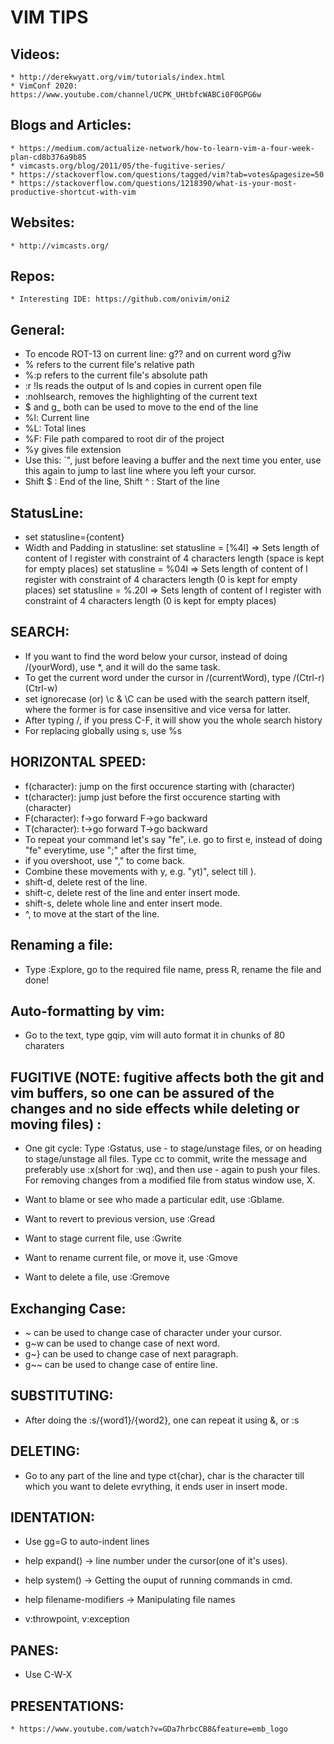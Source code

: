 # VIM TIPS

## Videos:
	* http://derekwyatt.org/vim/tutorials/index.html
	* VimConf 2020: https://www.youtube.com/channel/UCPK_UHtbfcWABCi0F0GPG6w

## Blogs and Articles:
	* https://medium.com/actualize-network/how-to-learn-vim-a-four-week-plan-cd8b376a9b85
	* vimcasts.org/blog/2011/05/the-fugitive-series/
	* https://stackoverflow.com/questions/tagged/vim?tab=votes&pagesize=50
	* https://stackoverflow.com/questions/1218390/what-is-your-most-productive-shortcut-with-vim

## Websites:
	* http://vimcasts.org/

## Repos:
	* Interesting IDE: https://github.com/onivim/oni2

## General:
 * To encode ROT-13 on current line: g?? and on current word g?iw
 * % refers to the current file's relative path
 * %:p refers to the current file's absolute path
 * :r !ls reads the output of ls and copies in current open file
 * :nohlsearch, removes the highlighting of the current text
 * $ and g_ both can be used to move to the end of the line
 * %l: Current line
 * %L: Total lines
 * %F: File path compared to root dir of the project
 * %y gives file extension
 * Use this: `", just before leaving a buffer and the next time you enter, use this again to jump to last line where you left your cursor.
 * Shift $ : End of the line, Shift ^ : Start of the line

## StatusLine: 
* set statusline={content}
* Width and Padding in statusline:
	set statusline = [%4l] => Sets length of content of l register with constraint of 4 characters length (space is kept for empty places)
	set statusline = %04l => Sets length of content of l register with constraint of 4 characters length (0 is kept for empty places)
	set statusline = %.20l => Sets length of content of l register with constraint of 4 characters length (0 is kept for empty places)


## SEARCH:
* If you want to find the word below your cursor, instead of doing /(yourWord), use *, and it will do the same task.
* To get the current word under the cursor in /(currentWord), type /(Ctrl-r)(Ctrl-w)
* set ignorecase (or) \c & \C can be used with the search pattern itself, where the former is for case insensitive and vice versa for latter.
* After typing /, if you press C-F, it will show you the whole search history
* For replacing globally using s, use %s

## HORIZONTAL SPEED:
* f(character): jump on the first occurence starting with (character)
* t(character): jump just before the first occurence starting with (character)
* F(character): f->go forward F->go backward
* T(character): t->go forward T->go backward
* To repeat your command let's say "fe", i.e. go to first e, instead of doing "fe" everytime, use ";" after the first time,
* if you overshoot, use "," to come back.
* Combine these movements with y, e.g. "yt)", select till ).
* shift-d, delete rest of the line.
* shift-c, delete rest of the line and enter insert mode.
* shift-s, delete whole line and enter insert mode.
* ^, to move at the start of the line.

## Renaming a file:
* Type :Explore, go to the required file name, press R, rename the file and done!

## Auto-formatting by vim:
* Go to the text, type gqip, vim will auto format it in chunks of 80 charaters

## FUGITIVE (NOTE: fugitive affects both the git and vim buffers, so one can be assured of the changes and no side effects while deleting or moving files) :
* One git cycle: Type :Gstatus, use - to stage/unstage files, or on heading to stage/unstage all files. Type cc to commit, write the message and preferably use :x(short for :wq), and then use - again to push your files. For removing changes from a modified file from status window use, X.

* Want to blame or see who made a particular edit, use :Gblame.

* Want to revert to previous version, use :Gread

* Want to stage current file, use :Gwrite

* Want to rename current file, or move it, use :Gmove

* Want to delete a file, use :Gremove

## Exchanging Case:

* ~ can be used to change case of character under your cursor.
* g~w can be used to change case of next word.
* g~} can be used to change case of next paragraph.
* g~~ can be used to change case of entire line.

## SUBSTITUTING:

* After doing the :s/{word1}/{word2}, one can repeat it using &, or :s

## DELETING:
* Go to any part of the line and type ct{char}, char is the character till which you want to delete evrything, it ends user in insert mode.

## IDENTATION:
* Use gg=G to auto-indent lines

* help expand() -> line number under the cursor(one of it's uses).
* help system() -> Getting the ouput of running commands in cmd.
* help filename-modifiers -> Manipulating file names
* v:throwpoint, v:exception

## PANES:
* Use C-W-X

## PRESENTATIONS:
	* https://www.youtube.com/watch?v=GDa7hrbcCB8&feature=emb_logo
